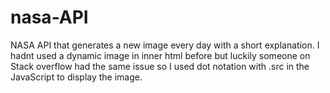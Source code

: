 # nasa-API

NASA API that generates a new image every day with a short explanation.  I hadnt used a dynamic image in inner html before but luckily someone on Stack overflow
had the same issue so I used dot notation with .src in the JavaScript to display the image.
